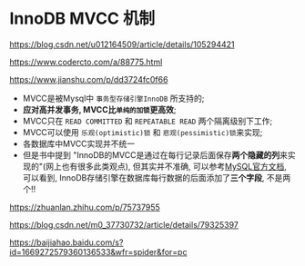 # InnoDB MVCC 机制

https://blog.csdn.net/u012164509/article/details/105294421

https://www.codercto.com/a/88775.html

https://www.jianshu.com/p/dd3724fc0f66

*   MVCC是被Mysql中 `事务型存储引擎InnoDB` 所支持的;
*   **应对高并发事务, MVCC比`单纯的加锁`更高效**;
*   MVCC只在 `READ COMMITTED` 和 `REPEATABLE READ` 两个隔离级别下工作;
*   MVCC可以使用 `乐观(optimistic)锁` 和 `悲观(pessimistic)锁`来实现;
*   各数据库中MVCC实现并不统一
*   但是书中提到 "InnoDB的MVCC是通过在每行记录后面保存**两个隐藏的列**来实现的"(网上也有很多此类观点), 但其实并不准确, 可以参考[MySQL官方文档](https://dev.mysql.com/doc/refman/5.7/en/innodb-multi-versioning.html), 可以看到, InnoDB存储引擎在数据库每行数据的后面添加了**三个字段**, 不是两个!!


https://zhuanlan.zhihu.com/p/75737955


https://blog.csdn.net/m0_37730732/article/details/79325397

https://baijiahao.baidu.com/s?id=1669272579360136533&wfr=spider&for=pc
